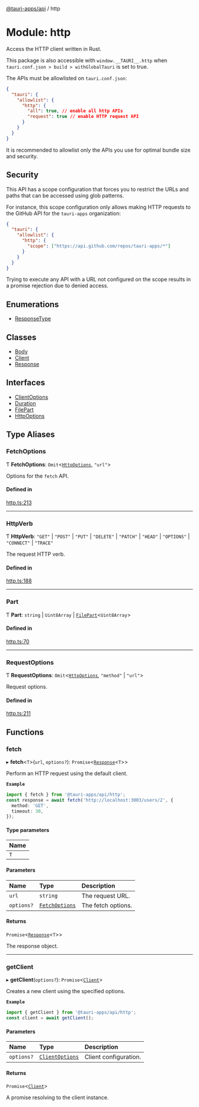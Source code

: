 [@tauri-apps/api](../README.md) / http

# Module: http

Access the HTTP client written in Rust.

This package is also accessible with `window.__TAURI__.http` when `tauri.conf.json > build > withGlobalTauri` is set to true.

The APIs must be allowlisted on `tauri.conf.json`:
```json
{
  "tauri": {
    "allowlist": {
      "http": {
        "all": true, // enable all http APIs
        "request": true // enable HTTP request API
      }
    }
  }
}
```
It is recommended to allowlist only the APIs you use for optimal bundle size and security.

## Security

This API has a scope configuration that forces you to restrict the URLs and paths that can be accessed using glob patterns.

For instance, this scope configuration only allows making HTTP requests to the GitHub API for the `tauri-apps` organization:
```json
{
  "tauri": {
    "allowlist": {
      "http": {
        "scope": ["https://api.github.com/repos/tauri-apps/*"]
      }
    }
  }
}
```
Trying to execute any API with a URL not configured on the scope results in a promise rejection due to denied access.

## Enumerations

- [ResponseType](../enums/http.ResponseType.md)

## Classes

- [Body](../classes/http.Body.md)
- [Client](../classes/http.Client.md)
- [Response](../classes/http.Response.md)

## Interfaces

- [ClientOptions](../interfaces/http.ClientOptions.md)
- [Duration](../interfaces/http.Duration.md)
- [FilePart](../interfaces/http.FilePart.md)
- [HttpOptions](../interfaces/http.HttpOptions.md)

## Type Aliases

### FetchOptions

Ƭ **FetchOptions**: `Omit`<[`HttpOptions`](../interfaces/http.HttpOptions.md), ``"url"``\>

Options for the `fetch` API.

#### Defined in

[http.ts:213](https://github.com/tauri-apps/tauri/blob/7bbf167/tooling/api/src/http.ts#L213)

___

### HttpVerb

Ƭ **HttpVerb**: ``"GET"`` \| ``"POST"`` \| ``"PUT"`` \| ``"DELETE"`` \| ``"PATCH"`` \| ``"HEAD"`` \| ``"OPTIONS"`` \| ``"CONNECT"`` \| ``"TRACE"``

The request HTTP verb.

#### Defined in

[http.ts:188](https://github.com/tauri-apps/tauri/blob/7bbf167/tooling/api/src/http.ts#L188)

___

### Part

Ƭ **Part**: `string` \| `Uint8Array` \| [`FilePart`](../interfaces/http.FilePart.md)<`Uint8Array`\>

#### Defined in

[http.ts:70](https://github.com/tauri-apps/tauri/blob/7bbf167/tooling/api/src/http.ts#L70)

___

### RequestOptions

Ƭ **RequestOptions**: `Omit`<[`HttpOptions`](../interfaces/http.HttpOptions.md), ``"method"`` \| ``"url"``\>

Request options.

#### Defined in

[http.ts:211](https://github.com/tauri-apps/tauri/blob/7bbf167/tooling/api/src/http.ts#L211)

## Functions

### fetch

▸ **fetch**<`T`\>(`url`, `options?`): `Promise`<[`Response`](../classes/http.Response.md)<`T`\>\>

Perform an HTTP request using the default client.

**`Example`**

```typescript
import { fetch } from '@tauri-apps/api/http';
const response = await fetch('http://localhost:3003/users/2', {
  method: 'GET',
  timeout: 30,
});
```

#### Type parameters

| Name |
| :------ |
| `T` |

#### Parameters

| Name | Type | Description |
| :------ | :------ | :------ |
| `url` | `string` | The request URL. |
| `options?` | [`FetchOptions`](http.md#fetchoptions) | The fetch options. |

#### Returns

`Promise`<[`Response`](../classes/http.Response.md)<`T`\>\>

The response object.

___

### getClient

▸ **getClient**(`options?`): `Promise`<[`Client`](../classes/http.Client.md)\>

Creates a new client using the specified options.

**`Example`**

```typescript
import { getClient } from '@tauri-apps/api/http';
const client = await getClient();
```

#### Parameters

| Name | Type | Description |
| :------ | :------ | :------ |
| `options?` | [`ClientOptions`](../interfaces/http.ClientOptions.md) | Client configuration. |

#### Returns

`Promise`<[`Client`](../classes/http.Client.md)\>

A promise resolving to the client instance.
